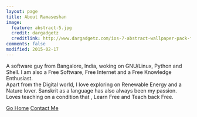 ```yaml
---
layout: page
title: About Ramaseshan 
image:
  feature: abstract-5.jpg
  credit: dargadgetz
  creditlink: http://www.dargadgetz.com/ios-7-abstract-wallpaper-pack-for-iphone-5-and-ipod-touch-retina/
comments: false
modified: 2015-02-17
---
```


A software guy from Bangalore, India, woking on GNU/Linux, Python and Shell. I am also a Free Software, Free Internet and a Free Knowledge Enthusiast. 
<br />Apart from the Digital world, I love exploring on Renewable Energy and a Nature lover. Sanskrit as a language has also always been my passion. 
<br /> Loves teaching on a condition that , Learn Free and Teach back Free.

<div markdown="0"><a href="/" class="btn btn-info">Go Home</a> 
<a href="mailto:ram.seshan.cs@gmail.com" class="btn btn-success">Contact Me</a></div>

